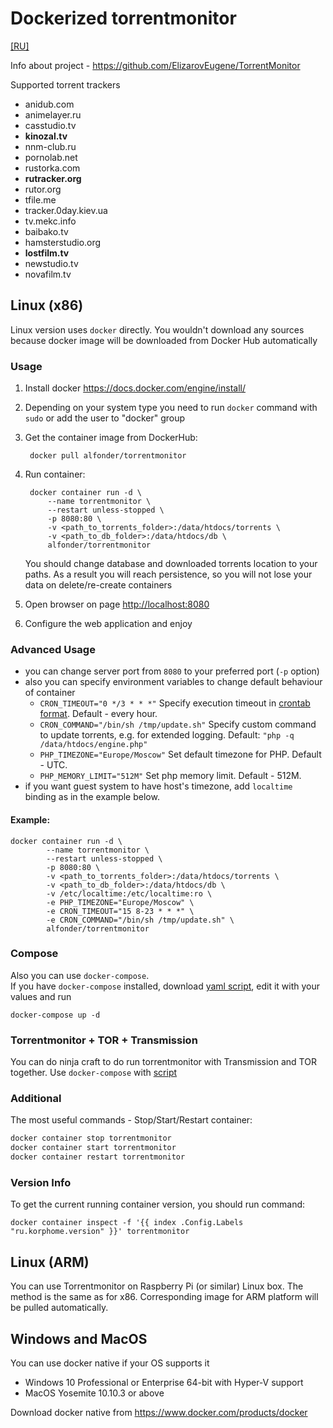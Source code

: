 Dockerized torrentmonitor
========
[[RU]](./README-RU.md)

Info about project - https://github.com/ElizarovEugene/TorrentMonitor

Supported torrent trackers
- anidub.com
- animelayer.ru
- casstudio.tv
- **kinozal.tv**
- nnm-club.ru
- pornolab.net
- rustorka.com
- **rutracker.org**
- rutor.org
- tfile.me
- tracker.0day.kiev.ua
- tv.mekc.info
- baibako.tv 
- hamsterstudio.org
- **lostfilm.tv**
- newstudio.tv
- novafilm.tv

## Linux (x86)
Linux version uses `docker` directly. You wouldn't download any sources because docker image will be downloaded from Docker Hub automatically

### Usage
1. Install docker https://docs.docker.com/engine/install/
2. Depending on your system type you need to run `docker` command with `sudo` or add the user to "docker" group
3. Get the container image from DockerHub: 

		docker pull alfonder/torrentmonitor

4. Run container:

		docker container run -d \
			--name torrentmonitor \
			--restart unless-stopped \
			-p 8080:80 \
			-v <path_to_torrents_folder>:/data/htdocs/torrents \
			-v <path_to_db_folder>:/data/htdocs/db \
			alfonder/torrentmonitor
	You should change database and downloaded torrents location to your paths. As a result you will reach persistence, so you will not lose your data on delete/re-create containers

5. Open browser on page [http://localhost:8080](http://localhost:8080)
6. Configure the web application and enjoy

### Advanced Usage
- you can change server port from `8080` to your preferred port (`-p` option)
- also you can specify environment variables to change default behaviour of container 
	- `CRON_TIMEOUT="0 */3 * * *"` Specify execution timeout in [crontab format](https://crontab.guru/examples.html). Default - every hour.
	- `CRON_COMMAND="/bin/sh /tmp/update.sh"` Specify custom command to update torrents, e.g. for extended logging. Default: `"php -q /data/htdocs/engine.php"`
	- `PHP_TIMEZONE="Europe/Moscow"` Set default timezone for PHP. Default - UTC.
	- `PHP_MEMORY_LIMIT="512M"` Set php memory limit. Default - 512M.
- if you want guest system to have host's timezone, add `localtime` binding as in the example below.

#### Example:

	docker container run -d \
			--name torrentmonitor \
			--restart unless-stopped \
			-p 8080:80 \
			-v <path_to_torrents_folder>:/data/htdocs/torrents \
			-v <path_to_db_folder>:/data/htdocs/db \
			-v /etc/localtime:/etc/localtime:ro \
			-e PHP_TIMEZONE="Europe/Moscow" \
			-e CRON_TIMEOUT="15 8-23 * * *" \
			-e CRON_COMMAND="/bin/sh /tmp/update.sh" \
			alfonder/torrentmonitor

### Compose
Also you can use `docker-compose`.  
If you have `docker-compose` installed, download [yaml script](https://github.com/alfonder/torrentmonitor-dockerized/raw/master/docker-compose.yml), edit it with your values and run 

	docker-compose up -d

### Torrentmonitor + TOR + Transmission
You can do ninja craft to do run torrentmonitor with Transmission and TOR together. Use `docker-compose` with [script](https://github.com/alfonder/torrentmonitor-dockerized/raw/master/docker-compose.yml)

### Additional
The most useful commands - Stop/Start/Restart container:
```bash
docker container stop torrentmonitor
docker container start torrentmonitor
docker container restart torrentmonitor
```

### Version Info
To get the current running container version, you should run command:

	docker container inspect -f '{{ index .Config.Labels "ru.korphome.version" }}' torrentmonitor

## Linux (ARM)
You can use Torrentmonitor on Raspberry Pi (or similar) Linux box. The method is the same as for x86. Corresponding image for ARM platform will be pulled automatically.

## Windows and MacOS
You can use docker native if your OS supports it
	
- Windows 10 Professional or Enterprise 64-bit with Hyper-V support
- MacOS Yosemite 10.10.3 or above

Download docker native from https://www.docker.com/products/docker
